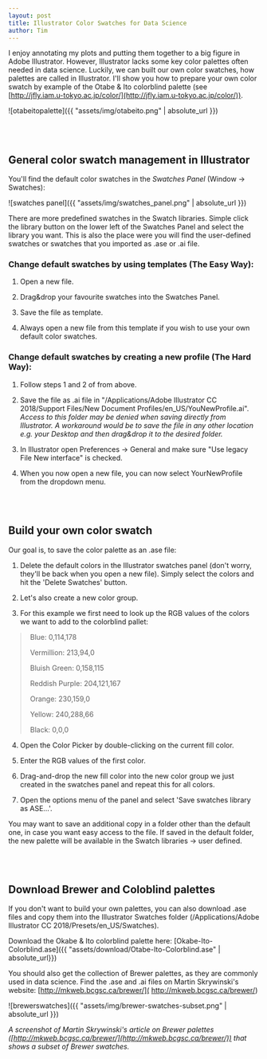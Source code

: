 ```yaml
---
layout: post
title: Illustrator Color Swatches for Data Science
author: Tim
---
```


I enjoy annotating my plots and putting them together to a big figure in Adobe Illustrator. However, Illustrator lacks some key color palettes often needed in data science. Luckily, we can built our own color swatches, how palettes are called in Illustrator. I'll show you how to prepare your own color swatch by example of the Otabe & Ito colorblind palette (see [http://jfly.iam.u-tokyo.ac.jp/color/](http://jfly.iam.u-tokyo.ac.jp/color/)).

![otabeitopalette]({{ "assets/img/otabeito.png" | absolute_url }})

<br><br>

## General color swatch management in Illustrator

You'll find the default color swatches in the *Swatches Panel* (Window -> Swatches):

![swatches panel]({{ "assets/img/swatches_panel.png" | absolute_url }})

There are more predefined swatches in the Swatch libraries. Simple click the library button on the lower left of the Swatches Panel and select the library you want. This is also the place were you will find the user-defined swatches or swatches that you imported as .ase or .ai file.   

   

### Change default swatches by using templates (The Easy Way):

1. Open a new file.

2. Drag&drop your favourite swatches into the Swatches Panel.

3. Save the file as template.

4. Always open a new file from this template if you wish to use your own default color swatches.

### Change default swatches by creating a new profile (The Hard Way):

1. Follow steps 1 and 2 of from above.

2. Save the file as .ai file in "/Applications/Adobe Illustrator CC 2018/Support Files/New Document Profiles/en_US/YouNewProfile.ai". *Access to this folder may be denied when saving directly from Illustrator. A workaround would be to save the file in any other location e.g. your Desktop and then drag&drop it to the desired folder.*

3. In Illustrator open Preferences -> General and make sure "Use legacy File New interface" is checked.

4. When you now open a new file, you can now select YourNewProfile from the dropdown menu.

   <br><br>

## Build your own color swatch

Our goal is, to save the color palette as an .ase file:

1. Delete the default colors in the Illustrator swatches panel (don't worry, they'll be back when you open a new file). Simply select the colors and hit the 'Delete Swatches' button.   

2. Let's also create a new color group.   

3. For this example we first need to look up the RGB values of the colors we want to add to the colorblind pallet:

> ​	Blue: 0,114,178
>
> ​	Vermillion: 213,94,0
>
> ​	Bluish Green: 0,158,115
>
> ​	Reddish Purple: 204,121,167
>
> ​	Orange: 230,159,0
>
> ​	Yellow: 240,288,66
>
> ​	Black: 0,0,0

4. Open the Color Picker by double-clicking on the current fill color.

5. Enter the RGB values of the first color.

6. Drag-and-drop the new fill color into the new color group we just created in the swatches panel and repeat this for all colors.

7. Open the options menu of the panel and select 'Save swatches library as ASE...'.

You may want to save an additional copy in a folder other than the default one, in case you want easy access to the file. If saved in the default folder, the new palette will be available in the Swatch libraries -> user defined.

<br><br>

## Download Brewer and Coloblind palettes

If you don't want to build your own palettes, you can also download .ase files and copy them into the Illustrator Swatches folder (/Applications/Adobe Illustrator CC 2018/Presets/en_US/Swatches).

Download the Okabe & Ito colorblind palette here: [Okabe-Ito-Colorblind.ase]({{ "assets/download/Otabe-Ito-Colorblind.ase" | absolute_url}})

You should also get the collection of Brewer palettes, as they are commonly used in data science. Find the .ase and .ai files on Martin Skrywinski's website: [http://mkweb.bcgsc.ca/brewer/]( http://mkweb.bcgsc.ca/brewer/)

![brewerswatches]({{ "assets/img/brewer-swatches-subset.png" | absolute_url }}) 

*A screenshot of Martin Skrywinski's article on Brewer palettes  ([http://mkweb.bcgsc.ca/brewer/](http://mkweb.bcgsc.ca/brewer/)) that shows a subset of Brewer swatches.*